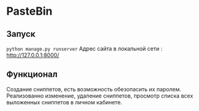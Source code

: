 # PasteBin

## Запуск
<code>python manage.py runserver</code>
Адрес сайта в локальной сети : http://127.0.0.1:8000/
## Функционал
Создание сниппетов, есть возможность обезопасить их паролем.
Реализованно изменение, удаление сниппетов, просмотр списка всех выложенных сниппетов в личном кабинете.
